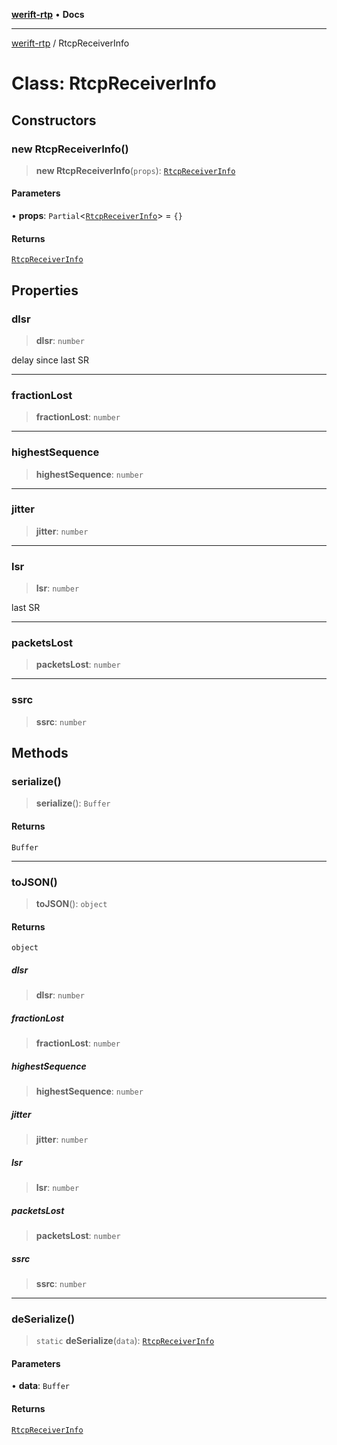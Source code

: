 [**werift-rtp**](../README.md) • **Docs**

***

[werift-rtp](../globals.md) / RtcpReceiverInfo

# Class: RtcpReceiverInfo

## Constructors

### new RtcpReceiverInfo()

> **new RtcpReceiverInfo**(`props`): [`RtcpReceiverInfo`](RtcpReceiverInfo.md)

#### Parameters

• **props**: `Partial`\<[`RtcpReceiverInfo`](RtcpReceiverInfo.md)\> = `{}`

#### Returns

[`RtcpReceiverInfo`](RtcpReceiverInfo.md)

## Properties

### dlsr

> **dlsr**: `number`

delay since last SR

***

### fractionLost

> **fractionLost**: `number`

***

### highestSequence

> **highestSequence**: `number`

***

### jitter

> **jitter**: `number`

***

### lsr

> **lsr**: `number`

last SR

***

### packetsLost

> **packetsLost**: `number`

***

### ssrc

> **ssrc**: `number`

## Methods

### serialize()

> **serialize**(): `Buffer`

#### Returns

`Buffer`

***

### toJSON()

> **toJSON**(): `object`

#### Returns

`object`

##### dlsr

> **dlsr**: `number`

##### fractionLost

> **fractionLost**: `number`

##### highestSequence

> **highestSequence**: `number`

##### jitter

> **jitter**: `number`

##### lsr

> **lsr**: `number`

##### packetsLost

> **packetsLost**: `number`

##### ssrc

> **ssrc**: `number`

***

### deSerialize()

> `static` **deSerialize**(`data`): [`RtcpReceiverInfo`](RtcpReceiverInfo.md)

#### Parameters

• **data**: `Buffer`

#### Returns

[`RtcpReceiverInfo`](RtcpReceiverInfo.md)
